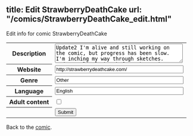 title: Edit StrawberryDeathCake
url: "/comics/StrawberryDeathCake_edit.html"
---
Edit info for comic StrawberryDeathCake

<form name="comic" action="http://gaepostmail.appspot.com/comic/" method="post">
<table class="comicinfo">
<tr>
<th>Description</th><td><textarea name="description" cols="40" rows="3">Update2 I'm alive and still working on the comic, but progress has been slow. I'm inching my way through sketches. Update-A little break from the comic.</textarea></td>
</tr>
<tr>
<th>Website</th><td><input type="text" name="url" value="http://strawberrydeathcake.com/" size="40"/></td>
</tr>
<tr>
<th>Genre</th><td><input type="text" name="genre" value="Other" size="40"/></td>
</tr>
<tr>
<th>Language</th><td><input type="text" name="language" value="English" size="40"/></td>
</tr>
<tr>
<th>Adult content</th><td><input type="checkbox" name="adult" value="adult" /></td>
</tr>
<tr>
<th></th><td>
<input type="hidden" name="comic" value="StrawberryDeathCake" />
<input type="submit" name="submit" value="Submit" />
</td>
</tr>
</table>
</form>

Back to the [comic](StrawberryDeathCake.html).
